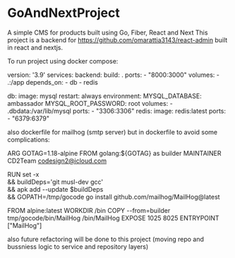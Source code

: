 # GoAndNextProject
A simple CMS for products built using Go, Fiber, React and Next
This project is a backend for https://github.com/omarattia3143/react-admin built in react and nextjs.

To run project using docker compose:


version: '3.9'
services:
  backend:
    build: .
    ports:
      - "8000:3000"
    volumes:
      - .:/app
    depends_on:
      - db
      - redis

  db:
    image: mysql
    restart: always
    environment:
      MYSQL_DATABASE: ambassador
      MYSQL_ROOT_PASSWORD: root
    volumes:
      - .dbdata:/var/lib/mysql
    ports:
      - "3306:3306"
  redis:
    image: redis:latest
    ports:
      - "6379:6379"


also dockerfile for mailhog (smtp server) but in dockerfile to avoid some complications:


ARG GOTAG=1.18-alpine
FROM golang:${GOTAG} as builder
MAINTAINER CD2Team <codesign2@icloud.com>

RUN set -x \
  && buildDeps='git musl-dev gcc' \
  && apk add --update $buildDeps \
  && GOPATH=/tmp/gocode go install github.com/mailhog/MailHog@latest

FROM alpine:latest
WORKDIR /bin
COPY --from=builder tmp/gocode/bin/MailHog /bin/MailHog
EXPOSE 1025 8025
ENTRYPOINT ["MailHog"]


also future refactoring will be done to this project (moving repo and bussniess logic to service and repository layers)

